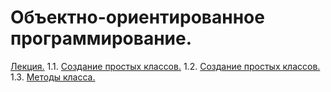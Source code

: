 # Объектно-ориентированное программирование.
[Лекция.](/Лекция1_ООП.ipynb)
1.1. [Создание простых классов.](/Пр_1_1.ipynb)
1.2. [Создание простых классов.]()
1.3. [Методы класса.]()
